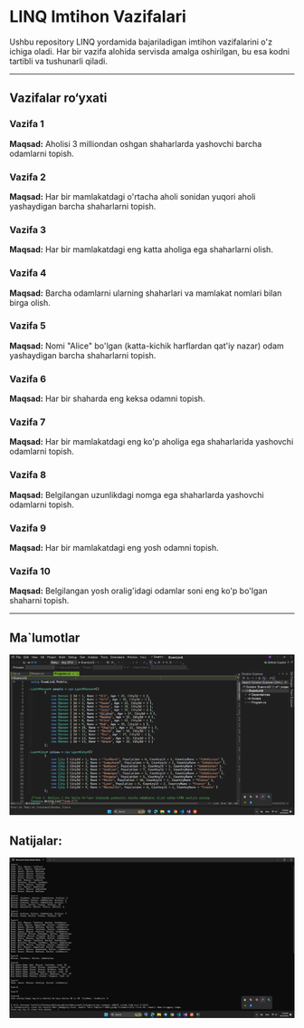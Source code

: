 # LINQ Imtihon Vazifalari

Ushbu repository LINQ yordamida bajariladigan imtihon vazifalarini o'z ichiga oladi. Har bir vazifa alohida servisda amalga oshirilgan, bu esa kodni tartibli va tushunarli qiladi.

---

## Vazifalar ro‘yxati

### Vazifa 1

**Maqsad:** Aholisi 3 milliondan oshgan shaharlarda yashovchi barcha odamlarni topish.

### Vazifa 2

**Maqsad:** Har bir mamlakatdagi o'rtacha aholi sonidan yuqori aholi yashaydigan barcha shaharlarni topish.

### Vazifa 3

**Maqsad:** Har bir mamlakatdagi eng katta aholiga ega shaharlarni olish.

### Vazifa 4

**Maqsad:** Barcha odamlarni ularning shaharlari va mamlakat nomlari bilan birga olish.

### Vazifa 5

**Maqsad:** Nomi "Alice" bo'lgan (katta-kichik harflardan qat'iy nazar) odam yashaydigan barcha shaharlarni topish.

### Vazifa 6

**Maqsad:** Har bir shaharda eng keksa odamni topish.

### Vazifa 7

**Maqsad:** Har bir mamlakatdagi eng ko'p aholiga ega shaharlarida yashovchi odamlarni topish.

### Vazifa 8

**Maqsad:** Belgilangan uzunlikdagi nomga ega shaharlarda yashovchi odamlarni topish.

### Vazifa 9

**Maqsad:** Har bir mamlakatdagi eng yosh odamni topish.

### Vazifa 10

**Maqsad:** Belgilangan yosh oralig'idagi odamlar soni eng ko'p bo'lgan shaharni topish.

---

## Ma`lumotlar

![Images](./Pictures/Screenshot_2.png)

## Natijalar:

![Images](./Pictures/Screenshot_1.png)
